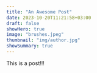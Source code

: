```yaml
---
title: "An Awesome Post"
date: 2023-10-20T11:21:58+03:00
draft: false
showHero: true
image: "brushes.jpeg"
thumbnail: "img/author.jpg"
showSummary: true
---
```


This is a post!!!
